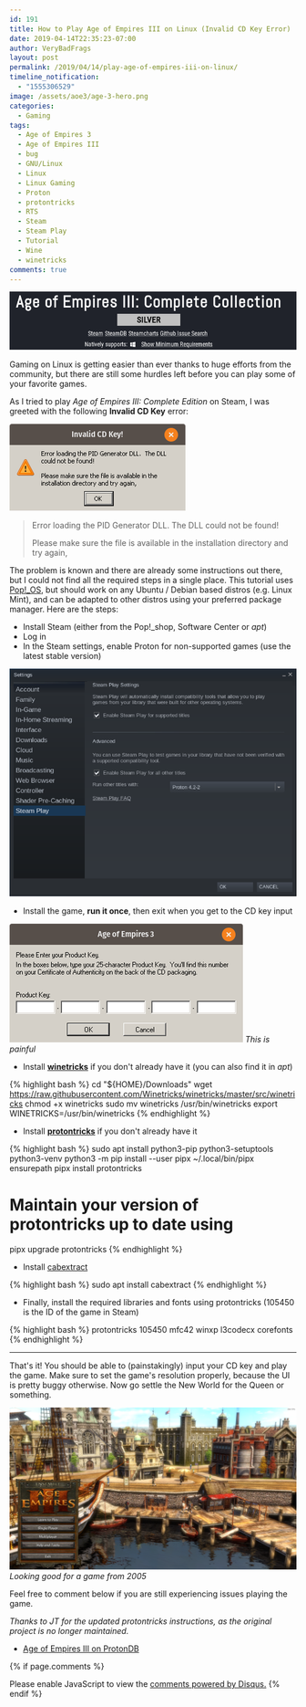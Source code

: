 ```yaml
---
id: 191
title: How to Play Age of Empires III on Linux (Invalid CD Key Error)
date: 2019-04-14T22:35:23-07:00
author: VeryBadFrags
layout: post
permalink: /2019/04/14/play-age-of-empires-iii-on-linux/
timeline_notification:
  - "1555306529"
image: /assets/aoe3/age-3-hero.png
categories:
  - Gaming
tags:
  - Age of Empires 3
  - Age of Empires III
  - bug
  - GNU/Linux
  - Linux
  - Linux Gaming
  - Proton
  - protontricks
  - RTS
  - Steam
  - Steam Play
  - Tutorial
  - Wine
  - winetricks
comments: true
---
```

![Age of Empires III](/assets/aoe3/age-3-hero.png)

Gaming on Linux is getting easier than ever thanks to huge efforts from the community, but there are still some hurdles left before you can play some of your favorite games.

As I tried to play *Age of Empires III: Complete Edition* on Steam, I was greeted with the following **Invalid CD Key** error:

![PID Generator DLL](/assets/aoe3/invalid_key.png)
> Error loading the PID Generator DLL. The DLL could not be found!
>
> Please make sure the file is available in the installation directory and try again,

<!-- wp:more -->
<!--more-->
<!-- /wp:more -->

The problem is known and there are already some instructions out there, but I could not find all the required steps in a single place. This tutorial uses [Pop!_OS](https://system76.com/pop), but should work on any Ubuntu / Debian based distros (e.g. Linux Mint), and can be adapted to other distros using your preferred package manager. Here are the steps:

* Install Steam (either from the Pop!_shop, Software Center or *apt*)
* Log in
* In the Steam settings, enable Proton for non-supported games (use the latest stable version)

![Image](/assets/aoe3/steam-proton-settings.png)

* Install the game, **run it once**, then exit when you get to the CD key input

![Enter your Product Key](/assets/aoe3/key-input.png)
*This is painful*

* Install **[winetricks](https://github.com/Winetricks/winetricks)** if you don't already have it (you can also find it in *apt*)

{% highlight bash %}
cd "${HOME}/Downloads"
wget https://raw.githubusercontent.com/Winetricks/winetricks/master/src/winetricks
chmod +x winetricks
sudo mv winetricks /usr/bin/winetricks
export WINETRICKS=/usr/bin/winetricks
{% endhighlight %}

* Install **[protontricks](https://github.com/Matoking/protontricks)** if you don't already have it

{% highlight bash %}
sudo apt install python3-pip python3-setuptools python3-venv
python3 -m pip install --user pipx
~/.local/bin/pipx ensurepath
pipx install protontricks

# Maintain your version of protontricks up to date using
pipx upgrade protontricks
{% endhighlight %}

* Install [cabextract](https://packages.ubuntu.com/search?keywords=cabextract)

{% highlight bash %}
sudo apt install cabextract
{% endhighlight %}

* Finally, install the required libraries and fonts using protontricks (105450 is the ID of the game in Steam)

{% highlight bash %}
protontricks 105450 mfc42 winxp l3codecx corefonts
{% endhighlight %}

---

That's it! You should be able to (painstakingly) input your CD key and play the game. Make sure to set the game's resolution properly, because the UI is pretty buggy otherwise. Now go settle the New World for the Queen or something.

![Game Screenshot](/assets/aoe3/age-3-game-screenshot.png)
*Looking good for a game from 2005*

Feel free to comment below if you are still experiencing issues playing the game.

*Thanks to JT for the updated protontricks instructions, as the original project is no longer maintained.*

* [Age of Empires III on ProtonDB](https://www.protondb.com/app/105450)

{% if page.comments %}
<div id="disqus_thread"></div>
<script>
    var disqus_config = function () {
        this.page.url = '{{ page.url | absolute_url }}';
        this.page.identifier = '{{ page.id}}';
    };

    (function() {  // REQUIRED CONFIGURATION VARIABLE: EDIT THE SHORTNAME BELOW
        var d = document, s = d.createElement('script');
        
        s.src = 'https://verybadfrags.disqus.com/embed.js';
        
        s.setAttribute('data-timestamp', +new Date());
        (d.head || d.body).appendChild(s);
    })();
</script>
<noscript>Please enable JavaScript to view the <a href="https://disqus.com/?ref_noscript" rel="nofollow">comments powered by Disqus.</a></noscript>
{% endif %}
